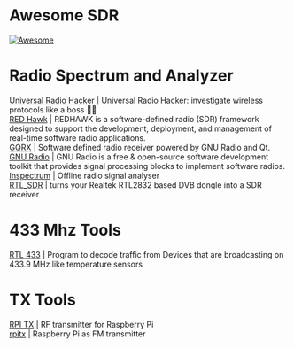 Awesome SDR
==========================
[![Awesome](https://cdn.rawgit.com/sindresorhus/awesome/d7305f38d29fed78fa85652e3a63e154dd8e8829/media/badge.svg)](https://github.com/wasabeef/awesome-android-ui)

# Radio Spectrum and Analyzer #
[Universal Radio Hacker](https://github.com/jopohl/urh) | Universal Radio Hacker: investigate wireless protocols like a boss 📡😎 <br/>
[RED Hawk](https://redhawksdr.github.io/) | REDHAWK is a software-defined radio (SDR) framework designed to support the development, deployment, and management of real-time software radio applications. <br />
[GQRX](https://github.com/csete/gqrx) | Software defined radio receiver powered by GNU Radio and Qt. <br/>
[GNU Radio](https://github.com/gnuradio/gnuradio) | GNU Radio is a free & open-source software development toolkit that provides signal processing blocks to implement software radios.<br/>
[Inspectrum](https://github.com/miek/inspectrum) | Offline radio signal analyser<br/>
[RTL_SDR](https://github.com/osmocom/rtl-sdr) | turns your Realtek RTL2832 based DVB dongle into a SDR receiver<br>

# 433 Mhz Tools #
[RTL 433](https://github.com/merbanan/rtl_433) | Program to decode traffic from Devices that are broadcasting on 433.9 MHz like temperature sensors <br />

# TX Tools #
[RPI TX](https://github.com/F5OEO/rpitx) | RF transmitter for Raspberry Pi
 <br />
[rpitx](https://github.com/markondej/fm_transmitter) | Raspberry Pi as FM transmitter

 

